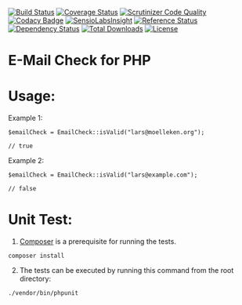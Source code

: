 [![Build Status](https://travis-ci.org/voku/email-check.svg)](https://travis-ci.org/voku/email-check)
[![Coverage Status](https://coveralls.io/repos/voku/email-check/badge.svg?branch=master&service=github)](https://coveralls.io/github/voku/email-check?branch=master)
[![Scrutinizer Code Quality](https://scrutinizer-ci.com/g/voku/email-check/badges/quality-score.png?b=master)](https://scrutinizer-ci.com/g/voku/email-check/?branch=master)
[![Codacy Badge](https://www.codacy.com/project/badge/3036548696644cf28311ad4c0943d3d8)](https://www.codacy.com/app/voku/email-check)
[![SensioLabsInsight](https://insight.sensiolabs.com/projects/a9eca36c-3410-4291-958d-a18e7d852109/mini.png)](https://insight.sensiolabs.com/projects/a9eca36c-3410-4291-958d-a18e7d852109)
[![Reference Status](https://www.versioneye.com/php/voku:email-check/reference_badge.svg?style=flat)](https://www.versioneye.com/php/voku:email-check/references)
[![Dependency Status](https://www.versioneye.com/php/voku:email-check/dev-master/badge.svg)](https://www.versioneye.com/php/voku:email-check/dev-master)
[![Total Downloads](https://poser.pugx.org/voku/email-check/downloads)](https://packagist.org/packages/voku/email-check)
[![License](https://poser.pugx.org/voku/email-check/license.svg)](https://packagist.org/packages/voku/email-check)

E-Mail Check for PHP
=============

Usage:
======

Example 1:

    $emailCheck = EmailCheck::isValid("lars@moelleken.org");
    
    // true

Example 2:

    $emailCheck = EmailCheck::isValid("lars@example.com");
    
    // false


Unit Test:
==========

1) [Composer](https://getcomposer.org) is a prerequisite for running the tests.

```
composer install
```

2) The tests can be executed by running this command from the root directory:

```bash
./vendor/bin/phpunit
```
